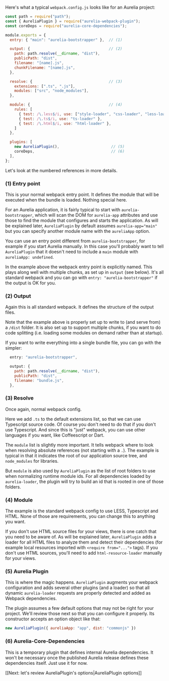 Here's what a typical `webpack.config.js` looks like for an Aurelia project: 
```js
const path = require("path");
const { AureliaPlugin } = require("aurelia-webpack-plugin");
const coreDeps = require("aurelia-core-dependencies");

module.exports = {
  entry: { "main": "aurelia-bootstrapper" },  // (1)

  output: {                                   // (2)
    path: path.resolve(__dirname, "dist"),
    publicPath: "dist",
    filename: "[name].js",    
    chunkFilename: "[name].js",
  },

  resolve: {                                  // (3)
    extensions: [".ts", ".js"],
    modules: ["src", "node_modules"],
  },

  module: {                                   // (4)
    rules: [
      { test: /\.less$/i, use: ["style-loader", "css-loader", "less-loader"] },
      { test: /\.ts$/i, use: "ts-loader" },
      { test: /\.html$/i, use: "html-loader" },
    ]
  },  

  plugins: [
    new AureliaPlugin(),                       // (5)
    coreDeps,                                  // (6)
  ],
};
```

Let's look at the numbered references in more details.

### (1) Entry point
This is your normal webpack entry point. It defines the module that will be executed when the bundle is loaded. Nothing special here.

For an Aurelia application, it is fairly typical to start with `aurelia-bootstrapper`, which will scan the DOM for `aurelia-app` attributes and use those to find the module that configures and starts the application. As will be explained later, `AureliaPlugin` by default assumes `aurelia-app="main"` but you can specify another module name with the `aureliaApp` option.

You can use an entry point different from `aurelia-bootstrapper`, for example if you start Aurelia manually. In this case you'll probably want to tell `AureliaPlugin` that it doesn't need to include a `main` module with `aureliaApp: undefined`.

In the example above the webpack entry point is explicitly named. This plays along well with multiple chunks, as set up in `output` (see below). It's all standard webpack and you can go with `entry: "aurelia-bootstrapper"` if the output is OK for you.

### (2) Output
Again this is all standard webpack. It defines the structure of the output files.

Note that the example above is properly set up to write to (and serve from) a `/dist` folder. It is also set up to support multiple chunks, if you want to do code splitting (i.e. loading some modules on demand rather than at startup).

If you want to write everything into a single bundle file, you can go with the simpler: 
```js
  entry: "aurelia-bootstrapper",

  output: {
    path: path.resolve(__dirname, "dist"),
    publicPath: "dist",
    filename: "bundle.js",    
  },
```

### (3) Resolve
Once again, normal webpack config. 

Here we add `.ts` to the default extensions list, so that we can use Typescript source code. Of course you don't need to do that if you don't use Typescript. And since this is "just" webpack, you can use other languages if you want, like Coffeescript or Dart.

The `module` list is slightly more important. It tells webpack where to look when resolving absolute references (not starting with a `.`). The example is typical in that it indicates the root of our application source tree, and `node_modules` for libraries. 

But `module` is also used by `AureliaPlugin` as the list of root folders to use when normalizing runtime module ids. For all dependencies loaded by `aurelia-loader`, the plugin will try to build an id that is rooted in one of those folders.

### (4) Module
The example is the standard webpack config to use LESS, Typescript and HTML. None of those are requirements, you can change this to anything you want.

If you don't use HTML source files for your views, there is one catch that you need to be aware of. As will be explained later, `AureliaPlugin` adds a loader for all HTML files to analyze them and detect their dependencies (for example local resources imported with `<require from="...">` tags). If you don't use HTML sources, you'll need to add `html-resource-loader` manually for your views.

### (5) Aurelia Plugin
This is where the magic happens. `AureliaPlugin` augments your webpack configuration and adds several other plugins (and a loader) so that all dynamic `aurelia-loader` requests are properly detected and added as Webpack dependencies.

The plugin assumes a few default options that may not be right for your project. We'll review those next so that you can configure it properly. Its constructor accepts an option object like that:
```js
new AureliaPlugin({ aureliaApp: "app", dist: "commonjs" })
```

### (6) Aurelia-Core-Dependencies
This is a temporary plugin that defines internal Aurelia dependencies. It won't be necessary once the published Aurelia release defines these dependencies itself. Just use it for now.

[[Next: let's review AureliaPlugin's options|AureliaPlugin options]]